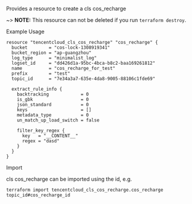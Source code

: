 Provides a resource to create a cls cos_recharge

~> **NOTE:** This resource can not be deleted if you run `terraform destroy`.

Example Usage

```hcl
resource "tencentcloud_cls_cos_recharge" "cos_recharge" {
  bucket        = "cos-lock-1308919341"
  bucket_region = "ap-guangzhou"
  log_type      = "minimalist_log"
  logset_id     = "dd426d1a-95bc-4bca-b8c2-baa169261812"
  name          = "cos_recharge_for_test"
  prefix        = "test"
  topic_id      = "7e34a3a7-635e-4da8-9005-88106c1fde69"

  extract_rule_info {
    backtracking            = 0
    is_gbk                  = 0
    json_standard           = 0
    keys                    = []
    metadata_type           = 0
    un_match_up_load_switch = false

    filter_key_regex {
      key   = "__CONTENT__"
      regex = "dasd"
    }
  }
}
```

Import

cls cos_recharge can be imported using the id, e.g.

```
terraform import tencentcloud_cls_cos_recharge.cos_recharge topic_id#cos_recharge_id
```